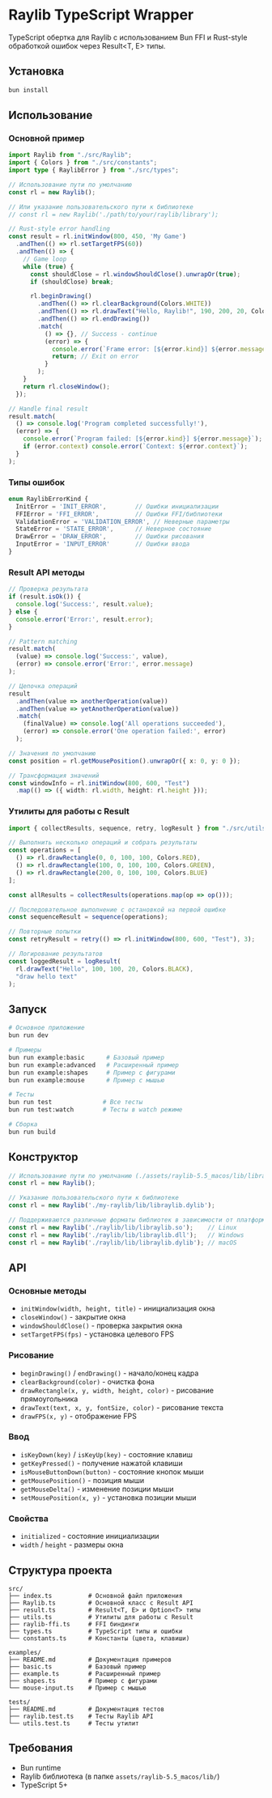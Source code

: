 # Raylib TypeScript Wrapper

TypeScript обертка для Raylib с использованием Bun FFI и Rust-style обработкой ошибок через Result<T, E> типы.

## Установка

```bash
bun install
```

## Использование

### Основной пример

```typescript
import Raylib from "./src/Raylib";
import { Colors } from "./src/constants";
import type { RaylibError } from "./src/types";

// Использование пути по умолчанию
const rl = new Raylib();

// Или указание пользовательского пути к библиотеке
// const rl = new Raylib('./path/to/your/raylib/library');

// Rust-style error handling
const result = rl.initWindow(800, 450, 'My Game')
  .andThen(() => rl.setTargetFPS(60))
  .andThen(() => {
    // Game loop
    while (true) {
      const shouldClose = rl.windowShouldClose().unwrapOr(true);
      if (shouldClose) break;

      rl.beginDrawing()
        .andThen(() => rl.clearBackground(Colors.WHITE))
        .andThen(() => rl.drawText("Hello, Raylib!", 190, 200, 20, Colors.BLACK))
        .andThen(() => rl.endDrawing())
        .match(
          () => {}, // Success - continue
          (error) => {
            console.error(`Frame error: [${error.kind}] ${error.message}`);
            return; // Exit on error
          }
        );
    }
    return rl.closeWindow();
  });

// Handle final result
result.match(
  () => console.log('Program completed successfully!'),
  (error) => {
    console.error(`Program failed: [${error.kind}] ${error.message}`);
    if (error.context) console.error(`Context: ${error.context}`);
  }
);
```

### Типы ошибок

```typescript
enum RaylibErrorKind {
  InitError = 'INIT_ERROR',        // Ошибки инициализации
  FFIError = 'FFI_ERROR',          // Ошибки FFI/библиотеки
  ValidationError = 'VALIDATION_ERROR', // Неверные параметры
  StateError = 'STATE_ERROR',      // Неверное состояние
  DrawError = 'DRAW_ERROR',        // Ошибки рисования
  InputError = 'INPUT_ERROR'       // Ошибки ввода
}
```

### Result API методы

```typescript
// Проверка результата
if (result.isOk()) {
  console.log('Success:', result.value);
} else {
  console.error('Error:', result.error);
}

// Pattern matching
result.match(
  (value) => console.log('Success:', value),
  (error) => console.error('Error:', error.message)
);

// Цепочка операций
result
  .andThen(value => anotherOperation(value))
  .andThen(value => yetAnotherOperation(value))
  .match(
    (finalValue) => console.log('All operations succeeded'),
    (error) => console.error('One operation failed:', error)
  );

// Значения по умолчанию
const position = rl.getMousePosition().unwrapOr({ x: 0, y: 0 });

// Трансформация значений
const windowInfo = rl.initWindow(800, 600, "Test")
  .map(() => ({ width: rl.width, height: rl.height }));
```

### Утилиты для работы с Result

```typescript
import { collectResults, sequence, retry, logResult } from "./src/utils";

// Выполнить несколько операций и собрать результаты
const operations = [
  () => rl.drawRectangle(0, 0, 100, 100, Colors.RED),
  () => rl.drawRectangle(100, 0, 100, 100, Colors.GREEN),
  () => rl.drawRectangle(200, 0, 100, 100, Colors.BLUE)
];

const allResults = collectResults(operations.map(op => op()));

// Последовательное выполнение с остановкой на первой ошибке
const sequenceResult = sequence(operations);

// Повторные попытки
const retryResult = retry(() => rl.initWindow(800, 600, "Test"), 3);

// Логирование результатов
const loggedResult = logResult(
  rl.drawText("Hello", 100, 100, 20, Colors.BLACK),
  "draw hello text"
);
```

## Запуск

```bash
# Основное приложение
bun run dev

# Примеры
bun run example:basic      # Базовый пример
bun run example:advanced   # Расширенный пример
bun run example:shapes     # Пример с фигурами
bun run example:mouse      # Пример с мышью

# Тесты
bun run test              # Все тесты
bun run test:watch        # Тесты в watch режиме

# Сборка
bun run build
```

## Конструктор

```typescript
// Использование пути по умолчанию (./assets/raylib-5.5_macos/lib/libraylib.dylib)
const rl = new Raylib();

// Указание пользовательского пути к библиотеке
const rl = new Raylib('./my-raylib/lib/libraylib.dylib');

// Поддерживаются различные форматы библиотек в зависимости от платформы
const rl = new Raylib('./raylib/lib/libraylib.so');    // Linux
const rl = new Raylib('./raylib/lib/libraylib.dll');   // Windows
const rl = new Raylib('./raylib/lib/libraylib.dylib'); // macOS
```

## API

### Основные методы

- `initWindow(width, height, title)` - инициализация окна
- `closeWindow()` - закрытие окна
- `windowShouldClose()` - проверка закрытия окна
- `setTargetFPS(fps)` - установка целевого FPS

### Рисование

- `beginDrawing()` / `endDrawing()` - начало/конец кадра
- `clearBackground(color)` - очистка фона
- `drawRectangle(x, y, width, height, color)` - рисование прямоугольника
- `drawText(text, x, y, fontSize, color)` - рисование текста
- `drawFPS(x, y)` - отображение FPS

### Ввод

- `isKeyDown(key)` / `isKeyUp(key)` - состояние клавиш
- `getKeyPressed()` - получение нажатой клавиши
- `isMouseButtonDown(button)` - состояние кнопок мыши
- `getMousePosition()` - позиция мыши
- `getMouseDelta()` - изменение позиции мыши
- `setMousePosition(x, y)` - установка позиции мыши

### Свойства

- `initialized` - состояние инициализации
- `width` / `height` - размеры окна

## Структура проекта

```
src/
├── index.ts          # Основной файл приложения
├── Raylib.ts         # Основной класс с Result API
├── result.ts         # Result<T, E> и Option<T> типы
├── utils.ts          # Утилиты для работы с Result
├── raylib-ffi.ts     # FFI биндинги
├── types.ts          # TypeScript типы и ошибки
└── constants.ts      # Константы (цвета, клавиши)

examples/
├── README.md         # Документация примеров
├── basic.ts          # Базовый пример
├── example.ts        # Расширенный пример
├── shapes.ts         # Пример с фигурами
└── mouse-input.ts    # Пример с мышью

tests/
├── README.md         # Документация тестов
├── raylib.test.ts    # Тесты Raylib API
└── utils.test.ts     # Тесты утилит
```

## Требования

- Bun runtime
- Raylib библиотека (в папке `assets/raylib-5.5_macos/lib/`)
- TypeScript 5+